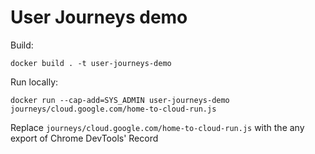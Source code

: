 # User Journeys demo

Build:

```
docker build . -t user-journeys-demo
```

Run locally:

```
docker run --cap-add=SYS_ADMIN user-journeys-demo journeys/cloud.google.com/home-to-cloud-run.js
```

Replace `journeys/cloud.google.com/home-to-cloud-run.js` with the any export of Chrome DevTools' Record 